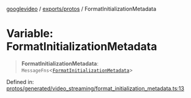 [googlevideo](../../../README.md) / [exports/protos](../README.md) / FormatInitializationMetadata

# Variable: FormatInitializationMetadata

> **FormatInitializationMetadata**: `MessageFns`\<[`FormatInitializationMetadata`](../interfaces/FormatInitializationMetadata.md)\>

Defined in: [protos/generated/video\_streaming/format\_initialization\_metadata.ts:13](https://github.com/LuanRT/googlevideo/blob/5b84100979befab767d819a9606dde964d469341/protos/generated/video_streaming/format_initialization_metadata.ts#L13)
